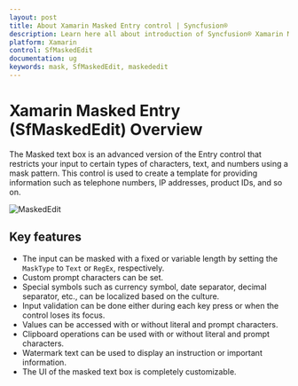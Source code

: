```yaml
---
layout: post
title: About Xamarin Masked Entry control | Syncfusion®
description: Learn here all about introduction of Syncfusion® Xamarin Masked Entry (SfMaskedEdit) control, its elements and more.
platform: Xamarin
control: SfMaskedEdit
documentation: ug
keywords: mask, SfMaskedEdit, maskededit
---
```

# Xamarin Masked Entry (SfMaskedEdit) Overview

The Masked text box is an advanced version of the Entry control that restricts your input to certain types of characters, text, and numbers using a mask pattern. This control is used to create a template for providing information such as telephone numbers, IP addresses, product IDs, and so on.

![MaskedEdit](SfMaskedEditImages/MaskedEdit.png)

## Key features

* The input can be masked with a fixed or variable length by setting the `MaskType` to `Text` or `RegEx`, respectively.
* Custom prompt characters can be set.
* Special symbols such as currency symbol, date separator, decimal separator, etc., can be localized based on the culture.
* Input validation can be done either during each key press or when the control loses its focus.
* Values can be accessed with or without literal and prompt characters.
* Clipboard operations can be used with or without literal and prompt characters.
* Watermark text can be used to display an instruction or important information.
* The UI of the masked text box is completely customizable.
